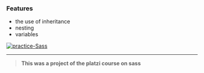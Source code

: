 ### Features

- the use of inheritance
- nesting
- variables

<a href="https://ibb.co/1TkJ1mF"><img src="https://i.ibb.co/WfLpZ2m/practice-Sass.jpg" alt="practice-Sass" border="0" /></a>


------------


> **This was a project of the platzi course on sass**